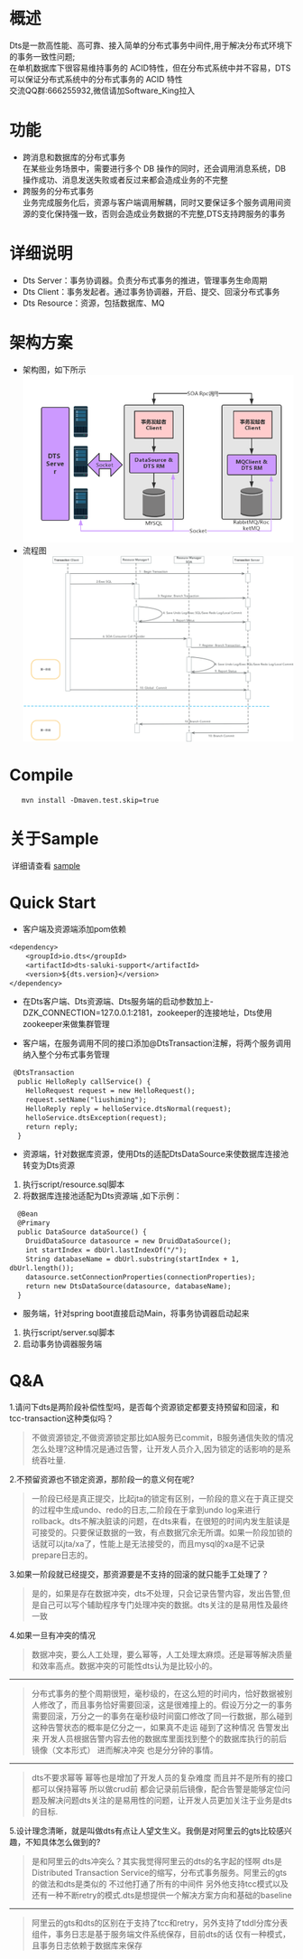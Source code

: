 # 概述

  Dts是一款高性能、高可靠、接入简单的分布式事务中间件,用于解决分布式环境下的事务一致性问题;<br/>
  在单机数据库下很容易维持事务的 ACID特性，但在分布式系统中并不容易，DTS可以保证分布式系统中的分布式事务的 ACID 特性  
  交流QQ群:666255932,微信请加Software_King拉入

# 功能
* 跨消息和数据库的分布式事务 <br/>
  在某些业务场景中，需要进行多个 DB 操作的同时，还会调用消息系统，DB 操作成功、消息发送失败或者反过来都会造成业务的不完整
* 跨服务的分布式事务 <br/>
  业务完成服务化后，资源与客户端调用解耦，同时又要保证多个服务调用间资源的变化保持强一致，否则会造成业务数据的不完整,DTS支持跨服务的事务
  
# 详细说明

* Dts Server：事务协调器。负责分布式事务的推进，管理事务生命周期
* Dts Client：事务发起者。通过事务协调器，开启、提交、回滚分布式事务
* Dts Resource：资源，包括数据库、MQ

# 架构方案
  * 架构图，如下所示
  ![架构图](architecture.png)
  * 流程图
  ![流程图](flow.png)

# Compile
```
   mvn install -Dmaven.test.skip=true
```
# 关于Sample
  详细请查看 <a href="https://github.com/linking12/dts/tree/master/dts-example">sample</a>
  
# Quick Start
* 客户端及资源端添加pom依赖

```
<dependency>
	<groupId>io.dts</groupId>
	<artifactId>dts-saluki-support</artifactId>
	<version>${dts.version}</version>
</dependency>
```

* 在Dts客户端、Dts资源端、Dts服务端的启动参数加上-DZK_CONNECTION=127.0.0.1:2181，zookeeper的连接地址，Dts使用zookeeper来做集群管理

* 客户端，在服务调用不同的接口添加@DtsTransaction注解，将两个服务调用纳入整个分布式事务管理


```
 @DtsTransaction
  public HelloReply callService() {
    HelloRequest request = new HelloRequest();
    request.setName("liushiming");
    HelloReply reply = helloService.dtsNormal(request);
    helloService.dtsException(request);
    return reply;
  }

```
* 资源端，针对数据库资源，使用Dts的适配DtsDataSource来使数据库连接池转变为Dts资源

1. 执行script/resource.sql脚本 
2. 将数据库连接池适配为Dts资源端 ,如下示例：

```
  @Bean
  @Primary
  public DataSource dataSource() {
    DruidDataSource datasource = new DruidDataSource();
    int startIndex = dbUrl.lastIndexOf("/");
    String databaseName = dbUrl.substring(startIndex + 1, dbUrl.length());
    datasource.setConnectionProperties(connectionProperties);
    return new DtsDataSource(datasource, databaseName);
  }

```

* 服务端，针对spring boot直接启动Main，将事务协调器启动起来

1. 执行script/server.sql脚本
2. 启动事务协调器服务端


# Q&A

1.请问下dts是两阶段补偿性型吗，是否每个资源锁定都要支持预留和回滚，和tcc-transaction这种类似吗？
>不做资源锁定,不做资源锁定那比如A服务已commit，B服务通信失败的情况怎么处理?这种情况是通过告警，让开发人员介入,因为锁定的话影响的是系统吞吐量.

2.不预留资源也不锁定资源，那阶段一的意义何在呢?
>一阶段已经是真正提交，比起jta的锁定有区别，一阶段的意义在于真正提交的过程中生成undo、redo的日志,二阶段在于拿到undo log来进行rollback。dts不解决脏读的问题，在dts来看，在很短的时间内发生脏读是可接受的。只要保证数据的一致，有点数据冗余无所谓。如果一阶段加锁的话就可以jta/xa了，性能上是无法接受的，而且mysql的xa是不记录prepare日志的。

3.如果一阶段就已经提交，那资源要是不支持的回滚的就只能手工处理了？
>是的，如果是存在数据冲突，dts不处理，只会记录告警内容，发出告警,但是自己可以写个辅助程序专门处理冲突的数据。dts关注的是易用性及最终一致

4.如果一旦有冲突的情况
>数据冲突，要么人工处理，要么幂等，人工处理太麻烦。还是幂等解决质量和效率高点。数据冲突的可能性dts认为是比较小的。

-------

>分布式事务的整个周期很短，毫秒级的，在这么短的时间内，恰好数据被别人修改了，而且事务恰好需要回滚，这是很难撞上的。假设万分之一的事务需要回滚，万分之一的事务在毫秒级时间窗口修改了同一行数据，那么碰到这种告警状态的概率是亿分之一，如果真不走运  碰到了这种情况  告警发出来   开发人员根据告警内容去他的数据库里面找到整个的数据库执行的前后镜像（文本形式） 进而解决冲突  也是分分钟的事情。

-------
>dts不要求幂等  幂等也是增加了开发人员的复杂难度  而且并不是所有的接口都可以保持幂等  所以做crud前  都会记录前后镜像，配合告警是能够定位问题及解决问题dts关注的是易用性的问题，让开发人员更加关注于业务是dts的目标.

5.设计理念清晰，就是叫做dts有点让人望文生义。我倒是对阿里云的gts比较感兴趣，不知具体怎么做到的?
>是和阿里云的dts冲突么？其实我觉得阿里云的dts的名字起的怪啊  dts是Distributed Transaction Service的缩写，分布式事务服务。阿里云的gts的做法和dts是类似的  不过他打通了所有的中间件   另外他支持tcc模式以及还有一种不断retry的模式.dts是想提供一个解决方案方向和基础的baseline

-------
>阿里云的gts和dts的区别在于支持了tcc和retry，另外支持了tddl分库分表组件，事务日志是基于服务端文件系统保存，目前dts的话  仅有一种模式，且事务日志依赖于数据库来保存



